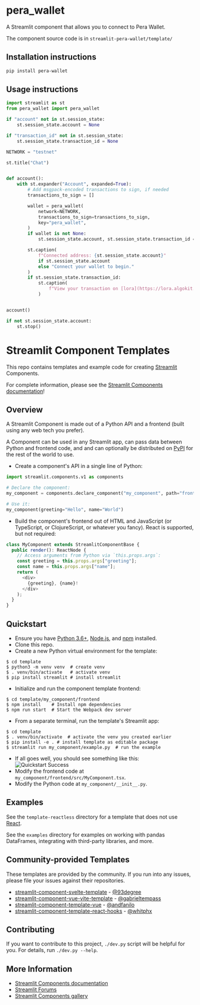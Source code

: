 # pera_wallet

A Streamlit component that allows you to connect to Pera Wallet.

The component source code is in `streamlit-pera-wallet/template/`

## Installation instructions

```sh
pip install pera-wallet
```

## Usage instructions

```python
import streamlit as st
from pera_wallet import pera_wallet

if "account" not in st.session_state:
    st.session_state.account = None

if "transaction_id" not in st.session_state:
    st.session_state.transaction_id = None

NETWORK = "testnet"

st.title("Chat")


def account():
    with st.expander("Account", expanded=True):
        # Add msgpack-encoded transactions to sign, if needed
        transactions_to_sign = []

        wallet = pera_wallet(
            network=NETWORK,
            transactions_to_sign=transactions_to_sign,
            key="pera_wallet",
        )
        if wallet is not None:
            st.session_state.account, st.session_state.transaction_id = wallet

        st.caption(
            f"Connected address: {st.session_state.account}"
            if st.session_state.account
            else "Connect your wallet to begin."
        )
        if st.session_state.transaction_id:
            st.caption(
                f"View your transaction on [lora](https://lora.algokit.io/{NETWORK}/transaction/{st.session_state.transaction_id}) the explorer 🥳"
            )


account()

if not st.session_state.account:
    st.stop()
```

# Streamlit Component Templates

This repo contains templates and example code for creating [Streamlit](https://streamlit.io) Components.

For complete information, please see the [Streamlit Components documentation](https://docs.streamlit.io/en/latest/streamlit_components.html)!

## Overview

A Streamlit Component is made out of a Python API and a frontend (built using any web tech you prefer).

A Component can be used in any Streamlit app, can pass data between Python and frontend code, and and can optionally be distributed on [PyPI](https://pypi.org/) for the rest of the world to use.

- Create a component's API in a single line of Python:

```python
import streamlit.components.v1 as components

# Declare the component:
my_component = components.declare_component("my_component", path="frontend/build")

# Use it:
my_component(greeting="Hello", name="World")
```

- Build the component's frontend out of HTML and JavaScript (or TypeScript, or ClojureScript, or whatever you fancy). React is supported, but not required:

```typescript
class MyComponent extends StreamlitComponentBase {
  public render(): ReactNode {
    // Access arguments from Python via `this.props.args`:
    const greeting = this.props.args["greeting"];
    const name = this.props.args["name"];
    return (
      <div>
        {greeting}, {name}!
      </div>
    );
  }
}
```

## Quickstart

- Ensure you have [Python 3.6+](https://www.python.org/downloads/), [Node.js](https://nodejs.org), and [npm](https://docs.npmjs.com/downloading-and-installing-node-js-and-npm) installed.
- Clone this repo.
- Create a new Python virtual environment for the template:

```
$ cd template
$ python3 -m venv venv  # create venv
$ . venv/bin/activate   # activate venv
$ pip install streamlit # install streamlit
```

- Initialize and run the component template frontend:

```
$ cd template/my_component/frontend
$ npm install    # Install npm dependencies
$ npm run start  # Start the Webpack dev server
```

- From a separate terminal, run the template's Streamlit app:

```
$ cd template
$ . venv/bin/activate  # activate the venv you created earlier
$ pip install -e . # install template as editable package
$ streamlit run my_component/example.py  # run the example
```

- If all goes well, you should see something like this:
  ![Quickstart Success](quickstart.png)
- Modify the frontend code at `my_component/frontend/src/MyComponent.tsx`.
- Modify the Python code at `my_component/__init__.py`.

## Examples

See the `template-reactless` directory for a template that does not use [React](https://reactjs.org/).

See the `examples` directory for examples on working with pandas DataFrames, integrating with third-party libraries, and more.

## Community-provided Templates

These templates are provided by the community. If you run into any issues, please file your issues against their repositories.

- [streamlit-component-svelte-template](https://github.com/93degree/streamlit-component-svelte-template) - [@93degree](https://github.com/93degree)
- [streamlit-component-vue-vite-template](https://github.com/gabrieltempass/streamlit-component-vue-vite-template) - [@gabrieltempass](https://github.com/gabrieltempass)
- [streamlit-component-template-vue](https://github.com/andfanilo/streamlit-component-template-vue) - [@andfanilo](https://github.com/andfanilo)
- [streamlit-component-template-react-hooks](https://github.com/whitphx/streamlit-component-template-react-hooks) - [@whitphx](https://github.com/whitphx)

## Contributing

If you want to contribute to this project, `./dev.py` script will be helpful for you. For details, run `./dev.py --help`.

## More Information

- [Streamlit Components documentation](https://docs.streamlit.io/library/components)
- [Streamlit Forums](https://discuss.streamlit.io/tag/custom-components)
- [Streamlit Components gallery](https://www.streamlit.io/components)
